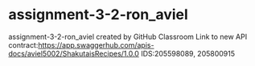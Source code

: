 # assignment-3-2-ron_aviel
assignment-3-2-ron_aviel created by GitHub Classroom
Link to new API contract:https://app.swaggerhub.com/apis-docs/aviel5002/ShakutaisRecipes/1.0.0
IDS:205598089, 205800915
